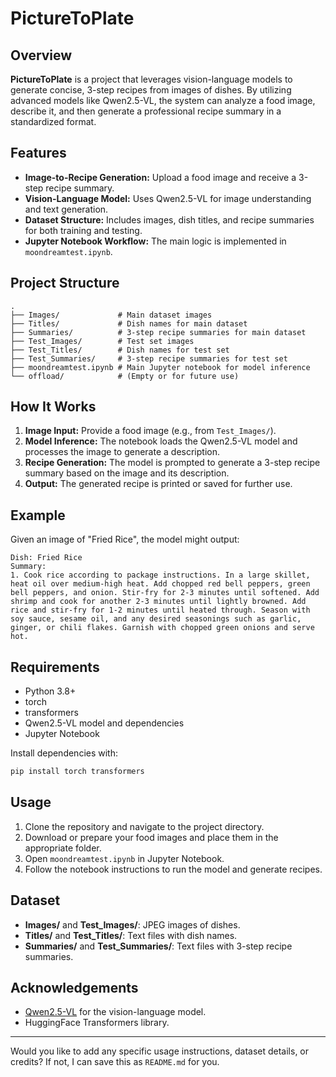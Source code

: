 # PictureToPlate

## Overview

**PictureToPlate** is a project that leverages vision-language models to generate concise, 3-step recipes from images of dishes. By utilizing advanced models like Qwen2.5-VL, the system can analyze a food image, describe it, and then generate a professional recipe summary in a standardized format.

## Features

- **Image-to-Recipe Generation:** Upload a food image and receive a 3-step recipe summary.
- **Vision-Language Model:** Uses Qwen2.5-VL for image understanding and text generation.
- **Dataset Structure:** Includes images, dish titles, and recipe summaries for both training and testing.
- **Jupyter Notebook Workflow:** The main logic is implemented in `moondreamtest.ipynb`.

## Project Structure

```
.
├── Images/             # Main dataset images
├── Titles/             # Dish names for main dataset
├── Summaries/          # 3-step recipe summaries for main dataset
├── Test_Images/        # Test set images
├── Test_Titles/        # Dish names for test set
├── Test_Summaries/     # 3-step recipe summaries for test set
├── moondreamtest.ipynb # Main Jupyter notebook for model inference
└── offload/            # (Empty or for future use)
```

## How It Works

1. **Image Input:** Provide a food image (e.g., from `Test_Images/`).
2. **Model Inference:** The notebook loads the Qwen2.5-VL model and processes the image to generate a description.
3. **Recipe Generation:** The model is prompted to generate a 3-step recipe summary based on the image and its description.
4. **Output:** The generated recipe is printed or saved for further use.

## Example

Given an image of "Fried Rice", the model might output:

```
Dish: Fried Rice
Summary:
1. Cook rice according to package instructions. In a large skillet, heat oil over medium-high heat. Add chopped red bell peppers, green bell peppers, and onion. Stir-fry for 2-3 minutes until softened. Add shrimp and cook for another 2-3 minutes until lightly browned. Add rice and stir-fry for 1-2 minutes until heated through. Season with soy sauce, sesame oil, and any desired seasonings such as garlic, ginger, or chili flakes. Garnish with chopped green onions and serve hot.
```

## Requirements

- Python 3.8+
- torch
- transformers
- Qwen2.5-VL model and dependencies
- Jupyter Notebook

Install dependencies with:

```bash
pip install torch transformers
```

## Usage

1. Clone the repository and navigate to the project directory.
2. Download or prepare your food images and place them in the appropriate folder.
3. Open `moondreamtest.ipynb` in Jupyter Notebook.
4. Follow the notebook instructions to run the model and generate recipes.

## Dataset

- **Images/** and **Test_Images/**: JPEG images of dishes.
- **Titles/** and **Test_Titles/**: Text files with dish names.
- **Summaries/** and **Test_Summaries/**: Text files with 3-step recipe summaries.

## Acknowledgements

- [Qwen2.5-VL](https://huggingface.co/Qwen/Qwen2.5-VL-3B-Instruct) for the vision-language model.
- HuggingFace Transformers library.

---

Would you like to add any specific usage instructions, dataset details, or credits? If not, I can save this as `README.md` for you.
